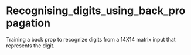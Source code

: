 # Recognising_digits_using_back_propagation
Training a back prop to recognize digits from a 14X14 matrix input that represents the digit.
